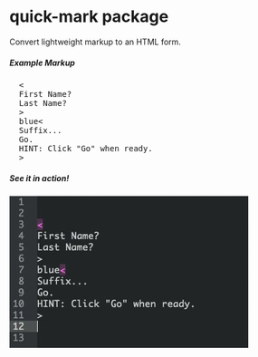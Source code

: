 # quick-mark package

Convert lightweight markup to an HTML form.

##### Example Markup

<pre>
  &lt;
  First Name?
  Last Name?
  &gt;
  blue&lt;
  Suffix...
  Go.
  HINT: Click "Go" when ready.
  &gt;
</pre>

##### See it in action!

![See it in action!](https://raw.githubusercontent.com/resistdesign/quick-mark/master/screenshot.gif)
